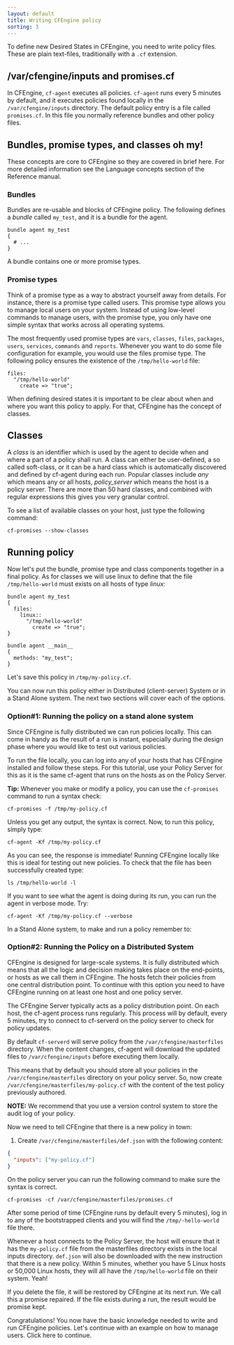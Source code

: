 ```yaml
---
layout: default
title: Writing CFEngine policy
sorting: 3
---
```


To define new Desired States in CFEngine, you need to write policy files. These are plain text-files, traditionally with a `.cf` extension.

## /var/cfengine/inputs and promises.cf

In CFEngine, `cf-agent` executes all policies. `cf-agent` runs every 5 minutes
by default, and it executes policies found locally in the `/var/cfengine/inputs`
directory. The default policy entry is a file called `promises.cf`. In this file
you normally reference bundles and other policy files.

## Bundles, promise types, and classes oh my!

These concepts are core to CFEngine so they are covered in brief here. For more
detailed information see the Language concepts section of the Reference manual.

### Bundles

Bundles are re-usable and blocks of CFEngine policy. The following defines a *bundle* called `my_test`, and it is a bundle for the agent.

```cf3
bundle agent my_test
{
  # ...
}
```

A bundle contains one or more promise types.

### Promise types

Think of a promise type as a way to abstract yourself away from details. For
instance, there is a promise type called users. This promise type allows you to
manage local users on your system. Instead of using low-level commands to manage
users, with the promise type, you only have one simple syntax that works across
all operating systems.

The most frequently used promise types are `vars`, `classes`, `files`,
`packages`, `users`, `services`, `commands` and `reports`. Whenever you want to
do some file configuration for example, you would use the files promise type.
The following policy ensures the existence of the `/tmp/hello-world` file:

```cf3
files:
  "/tmp/hello-world"
    create => "true";
```

When defining desired states it is important to be clear about when and where
you want this policy to apply. For that, CFEngine has the concept of classes.

## Classes

A *class* is an identifier which is used by the agent to decide when and where a
part of a policy shall run. A class can either be user-defined, a so called
soft-class, or it can be a hard class which is automatically discovered and
defined by cf-agent during each run. Popular classes include *any* which means
any or all hosts, *policy_server* which means the host is a policy server. There
are more than 50 hard classes, and combined with regular expressions this gives
you very granular control.

To see a list of available classes on your host, just type the following command:

```command
cf-promises --show-classes
```

## Running policy

Now let's put the bundle, promise type and class components together in a
final policy. As for classes we will use linux to define that the file
`/tmp/hello-world` must exists on all hosts of type *linux*:

```cf3 {file="my_test.cf"}
bundle agent my_test
{
  files:
    linux::
      "/tmp/hello-world"
        create => "true";
}

bundle agent __main__
{
  methods: "my_test";
}
```

Let's save this policy in `/tmp/my-policy.cf`.

You can now run this policy either in Distributed (client-server) System or in a
Stand Alone system. The next two sections will cover each of the options.

### Option#1: Running the policy on a stand alone system

Since CFEngine is fully distributed we can run policies locally. This can come
in handy as the result of a run is instant, especially during the design phase
where you would like to test out various policies.

To run the file locally, you can log into any of your hosts that has CFEngine
installed and follow these steps. For this tutorial, use your Policy Server for
this as it is the same cf-agent that runs on the hosts as on the Policy Server.

**Tip:** Whenever you make or modify a policy, you can use the `cf-promises`
command to run a syntax check:

```command
cf-promises -f /tmp/my-policy.cf
```

Unless you get any output, the syntax is correct. Now, to run this policy, simply type:

```command
cf-agent -Kf /tmp/my-policy.cf
```

As you can see, the response is immediate! Running CFEngine locally like this is
ideal for testing out new policies. To check that the file has been successfully
created type:

```command
ls /tmp/hello-world -l
```

If you want to see what the agent is doing during its run, you can run the agent
in verbose mode. Try:

```command
cf-agent -Kf /tmp/my-policy.cf --verbose
```

In a Stand Alone system, to make and run a policy remember to:

### Option#2: Running the Policy on a Distributed System

CFEngine is designed for large-scale systems. It is fully distributed which
means that all the logic and decision making takes place on the end-points, or
hosts as we call them in CFEngine. The hosts fetch their policies from one
central distribution point. To continue with this option you need to have
CFEngine running on at least one host and one policy server.

The CFEngine Server typically acts as a policy distribution point. On each host,
the cf-agent process runs regularly. This process will by default, every 5
minutes, try to connect to cf-serverd on the policy server to check for policy
updates.

By default `cf-serverd` will serve policy from the `/var/cfengine/masterfiles`
directory. When the content changes, cf-agent will download the updated files to
`/var/cfengine/inputs` before executing them locally.

This means that by default you should store all your policies in the
`/var/cfengine/masterfiles` directory on your policy server. So, now create
`/var/cfengine/masterfiles/my-policy.cf` with the content of the test policy
previously authored.

**NOTE:** We recommend that you use a version control system to store the audit
log of your policy.

Now we need to tell CFEngine that there is a new policy in town:

1. Create `/var/cfengine/masterfiles/def.json` with the following content:

```json {file="def.json"}
{
  "inputs": ["my-policy.cf"]
}
```

On the policy server you can run the following command to make sure the syntax
is correct.

```command
cf-promises -cf /var/cfengine/masterfiles/promises.cf
```

After some period of time (CFEngine runs by default every 5 minutes), log in to
any of the bootstrapped clients and you will find the `/tmp/-hello-world` file
there.

Whenever a host connects to the Policy Server, the host will ensure that it has
the `my-policy.cf` file from the masterfiles directory exists in the local
inputs directory. `def.json` will also be downloaded with the new
instruction that there is a new policy. Within 5 minutes, whether you have 5
Linux hosts or 50,000 Linux hosts, they will all have the `/tmp/hello-world` file
on their system. Yeah!

If you delete the file, it will be restored by CFEngine at its next run. We call
this a promise repaired. If the file exists during a run, the result would be
promise kept.

Congratulations! You now have the basic knowledge needed to write and run
CFEngine policies. Let's continue with an example on how to manage users. Click
here to continue.
